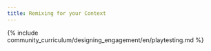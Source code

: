 ```yaml
---
title: Remixing for your Context
---
```


{% include community_curriculum/designing_engagement/en/playtesting.md %}
